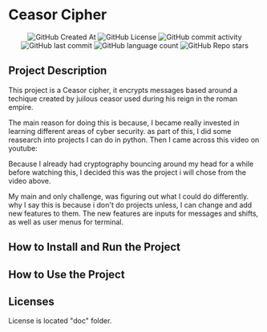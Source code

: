 # Ceasor Cipher

<div align="center">
    <img alt="GitHub Created At" src="https://img.shields.io/github/created-at/KieranPritchard/Ceasor-Cipher">
    <img alt="GitHub License" src="https://img.shields.io/github/license/KieranPritchard/Ceasor-Cipher">
    <img alt="GitHub commit activity" src="https://img.shields.io/github/commit-activity/t/KieranPritchard/Ceasor-Cipher">
    <img alt="GitHub last commit" src="https://img.shields.io/github/last-commit/KieranPritchard/Ceasor-Cipher">
    <img alt="GitHub language count" src="https://img.shields.io/github/languages/count/KieranPritchard/Ceasor-Cipher">
    <img alt="GitHub Repo stars" src="https://img.shields.io/github/stars/KieranPritchard/Ceasor-Cipher">
</div>

## Project Description

This project is a Ceasor cipher, it encrypts messages based around a techique created by juilous ceasor used during his reign in the roman empire.

The main reason for doing this is because, I became really invested in learning different areas of cyber security. as part of this, I did some reasearch into projects I can do in python. Then I came across this video on youtube: []()

Because I already had cryptography bouncing around my head for a while before watching this, I decided this was the project i will chose from the video above. 

My main and only challenge, was figuring out what I could do differently. why I say this is because i don't do projects unless, I can change and add new features to them. The new features are inputs for messages and shifts, as well as user menus for terminal.

## How to Install and Run the Project

## How to Use the Project

## Licenses

License is located "doc" folder.

